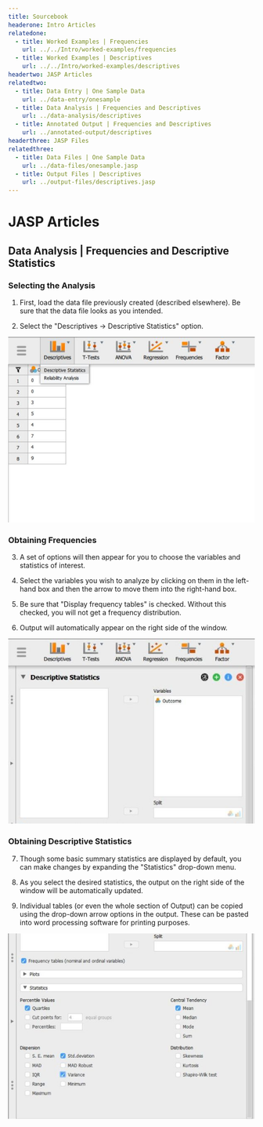```yaml
---
title: Sourcebook
headerone: Intro Articles
relatedone:
  - title: Worked Examples | Frequencies
    url: ../../Intro/worked-examples/frequencies
  - title: Worked Examples | Descriptives
    url: ../../Intro/worked-examples/descriptives
headertwo: JASP Articles
relatedtwo:
  - title: Data Entry | One Sample Data
    url: ../data-entry/onesample
  - title: Data Analysis | Frequencies and Descriptives
    url: ../data-analysis/descriptives
  - title: Annotated Output | Frequencies and Descriptives
    url: ../annotated-output/descriptives
headerthree: JASP Files
relatedthree:
  - title: Data Files | One Sample Data
    url: ../data-files/onesample.jasp
  - title: Output Files | Descriptives
    url: ../output-files/descriptives.jasp
---
```


# JASP Articles

## Data Analysis | Frequencies and Descriptive Statistics

### Selecting the Analysis

1. First, load the data file previously created (described elsewhere). Be sure that the data file looks as you intended. 

2. Select the "Descriptives → Descriptive Statistics" option.

<p align="center"><kbd><img src="descriptives1.png"></kbd></p>

### Obtaining Frequencies

3. A set of options will then appear for you to choose the variables and statistics of interest.

4. Select the variables you wish to analyze by clicking on them in the left-hand box and then the arrow to move them into the right-hand box.

5. Be sure that "Display frequency tables" is checked. Without this checked, you will not get a frequency distribution.

6. Output will automatically appear on the right side of the window. 

<p align="center"><kbd><img src="descriptives2.png"></kbd></p>

### Obtaining Descriptive Statistics

7. Though some basic summary statistics are displayed by default, you can make changes by expanding the "Statistics" drop-down menu.

8. As you select the desired statistics, the output on the right side of the window will be automatically updated. 

9. Individual tables (or even the whole section of Output) can be copied using the drop-down arrow options in the output. These can be pasted into word processing software for printing purposes.

<p align="center"><kbd><img src="descriptives3.png"></kbd></p>
